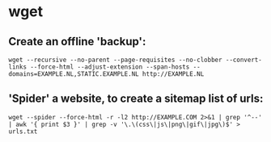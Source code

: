 wget
====

## Create an offline 'backup':
    wget --recursive --no-parent --page-requisites --no-clobber --convert-links --force-html --adjust-extension --span-hosts --domains=EXAMPLE.NL,STATIC.EXAMPLE.NL http://EXAMPLE.NL

## 'Spider' a website, to create a sitemap list of urls:
    wget --spider --force-html -r -l2 http://EXAMPLE.COM 2>&1 | grep '^--' | awk '{ print $3 }' | grep -v '\.\(css\|js\|png\|gif\|jpg\)$' > urls.txt
